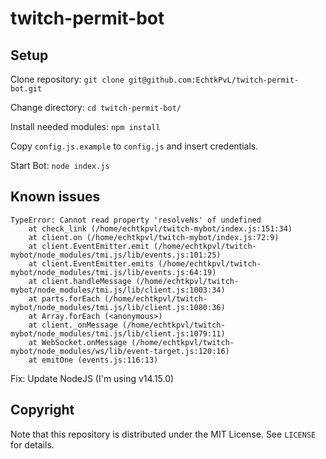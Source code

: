 # twitch-permit-bot

## Setup
Clone repository: `git clone git@github.com:EchtkPvL/twitch-permit-bot.git`

Change directory: `cd twitch-permit-bot/`

Install needed modules: `npm install`

Copy `config.js.example` to `config.js` and insert credentials.

Start Bot: `node index.js`

## Known issues
```
TypeError: Cannot read property 'resolveNs' of undefined
    at check_link (/home/echtkpvl/twitch-mybot/index.js:151:34)
    at client.on (/home/echtkpvl/twitch-mybot/index.js:72:9)
    at client.EventEmitter.emit (/home/echtkpvl/twitch-mybot/node_modules/tmi.js/lib/events.js:101:25)
    at client.EventEmitter.emits (/home/echtkpvl/twitch-mybot/node_modules/tmi.js/lib/events.js:64:19)
    at client.handleMessage (/home/echtkpvl/twitch-mybot/node_modules/tmi.js/lib/client.js:1003:34)
    at parts.forEach (/home/echtkpvl/twitch-mybot/node_modules/tmi.js/lib/client.js:1080:36)
    at Array.forEach (<anonymous>)
    at client._onMessage (/home/echtkpvl/twitch-mybot/node_modules/tmi.js/lib/client.js:1079:11)
    at WebSocket.onMessage (/home/echtkpvl/twitch-mybot/node_modules/ws/lib/event-target.js:120:16)
    at emitOne (events.js:116:13)
```
Fix: Update NodeJS (I'm using v14.15.0)

## Copyright

Note that this repository is distributed under the MIT License. See `LICENSE` for details.
